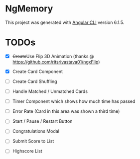 # NgMemory

This project was generated with [Angular CLI](https://github.com/angular/angular-cli) version 6.1.5.

# TODOs
- [x] ~~Create~~Use Flip 3D Animation (thanks @ https://github.com/ritsrivastava01/ngxFlip)
- [x] Create Card Component
- [ ] Create Card Shuffling
- [ ] Handle Matched / Unmatched Cards
- [ ] Timer Component which shows how much time has passed
- [ ] Error Rate (Card in this area was shown a third time)
- [ ] Start / Pause / Restart Button
- [ ] Congratulations Modal
- [ ] Submit Score to List
- [ ] Highscore List
 